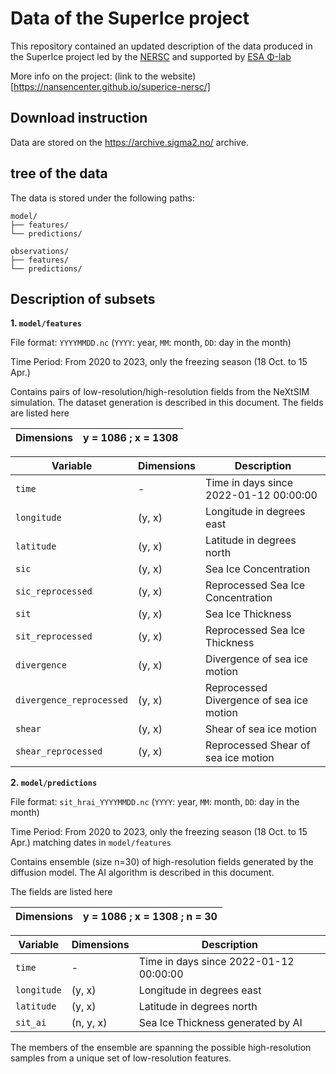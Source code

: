 # Data of the SuperIce project
This repository contained an updated description of the data produced in the SuperIce project led by the [NERSC](https://nersc.no/) and supported by [ESA Φ-lab](https://philab.esa.int/)

More info on the project: (link to the website)[https://nansencenter.github.io/superice-nersc/]

## Download instruction
Data are stored on the https://archive.sigma2.no/ archive.

## tree of the data
The data is stored under the following paths:

```
model/
├── features/
└── predictions/

observations/
├── features/
└── predictions/
```

## Description of subsets

**1.  `model/features`**

File format: `YYYYMMDD.nc` (`YYYY`: year, `MM`: month, `DD`: day in the month)

Time Period: From 2020 to 2023, only the freezing season (18 Oct. to 15 Apr.)

Contains pairs of low-resolution/high-resolution fields from the NeXtSIM simulation. The dataset generation is described in this document. The fields are listed here

| Dimensions | y = 1086 ; x = 1308 |
|------------------------|-----------------------------|

| Variable               | Dimensions  | Description                              |
|------------------------|-------------|------------------------------------------|
| `time`                 | -           | Time in days since 2022-01-12 00:00:00   |
| `longitude`            | (y, x)    | Longitude in degrees east                |
| `latitude`             | (y, x)    | Latitude in degrees north                |
| `sic`                  | (y, x)    | Sea Ice Concentration                    |
| `sic_reprocessed`      | (y, x)    | Reprocessed Sea Ice Concentration        |
| `sit`                  | (y, x)    | Sea Ice Thickness                        |
| `sit_reprocessed`      | (y, x)    | Reprocessed Sea Ice Thickness            |
| `divergence`           | (y, x)    | Divergence of sea ice motion             |
| `divergence_reprocessed` | (y, x)  | Reprocessed Divergence of sea ice motion |
| `shear`                | (y, x)    | Shear of sea ice motion                  |
| `shear_reprocessed`    | (y, x)    | Reprocessed Shear of sea ice motion      |

**2.  `model/predictions`**

File format: `sit_hrai_YYYYMMDD.nc` (`YYYY`: year, `MM`: month, `DD`: day in the month)

Time Period: From 2020 to 2023, only the freezing season (18 Oct. to 15 Apr.) matching dates in `model/features`

Contains ensemble (size n=30) of high-resolution fields generated by the diffusion model. The AI algorithm is described in this document. 

The fields are listed here

| Dimensions | y = 1086 ; x = 1308 ; n = 30 |
|------------------------|-----------------------------|

| Variable               | Dimensions  | Description                              |
|------------------------|-------------|------------------------------------------|
| `time`                 | -           | Time in days since 2022-01-12 00:00:00   |
| `longitude`            | (y, x)      | Longitude in degrees east                |
| `latitude`             | (y, x)      | Latitude in degrees north                |
| `sit_ai`               | (n, y, x)   | Sea Ice Thickness generated by AI     |

The members of the ensemble are spanning the possible high-resolution samples from a unique set of low-resolution features.



